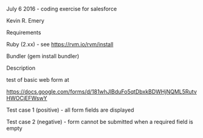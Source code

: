 July 6 2016 - coding exercise for salesforce

Kevin R. Emery

Requirements

Ruby (2.xx) - see https://rvm.io/rvm/install

Bundler (gem install bundler)

Description

test of basic web form at

https://docs.google.com/forms/d/181whJlBduFo5qtDbxkBDWHjNQML5RutvHWOCjEFWswY

Test case 1 (positive) - all form fields are displayed

Test case 2 (negative) - form cannot be submitted when a required field is empty
